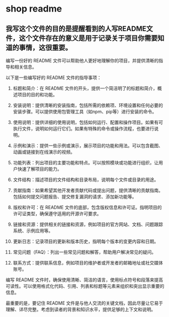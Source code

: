 # shop readme   
我写这个文件的目的是提醒看到的人写README文件，这个文件存在的意义是用于记录关于项目你需要知道的事情，这很重要。
--------

编写一份好的 README 文件可以帮助他人更好地理解你的项目，并提供清晰的指导和相关信息。

以下是一些编写好的 README 文件的指导事项：

1. 标题和简介：在 README 文件的开头，提供一个简洁明了的标题和简介，概述项目的目的和功能。

2. 安装说明：提供清晰的安装指南，包括所需的依赖项、环境设置和任何必要的安装步骤。可以提供使用包管理工具（如npm、pip等）进行安装的命令。

3. 使用说明：提供详细的使用说明，包括如何运行、配置和操作项目。如果有可执行文件，说明如何运行它们。如果有特殊的命令或操作流程，也要进行说明。

4. 示例和演示：提供一些示例或演示，展示项目的功能和用法。可以包含截图、动画或链接到在线演示的视频。

5. 功能列表：列出项目的主要功能和特点。可以按照模块或功能进行组织，让用户快速了解项目的能力。

6. 文件结构：描述项目的文件结构和目录布局，说明每个文件或目录的用途。

7. 贡献指南：如果希望其他开发者贡献代码或提出问题，提供清晰的贡献指南。包括如何提交问题报告、提交修复漏洞的请求、添加新功能等。

8. 版权和许可：在 README 文件的底部，包含版权信息和许可证。指明项目的许可证类型，确保遵守适用的开源许可要求。

9. 链接和资源：提供相关的链接和资源，例如项目的官方网站、文档、问题跟踪系统、示例应用等。

10. 更新日志：记录项目的更新和版本历史，指明每个版本的变更内容和日期。

11. 常见问题（FAQ）：列出一些常见问题和解答，帮助用户解决常见的疑问。

12. 联系方式：提供联系信息，例如项目的维护者或开发者的邮箱地址或社交媒体账号。

编写 README 文件时，确保使用清晰、简洁的语言，使用标点符号和段落来提高可读性。可以使用格式化代码、引用、列表和标题等元素来组织和突出显示重要的信息。

最重要的是，要记住 README 文件是与他人交流的关键文档，因此尽量让它易于理解、详尽完整。考虑到读者的背景和知识水平，提供足够的上下文和说明。

